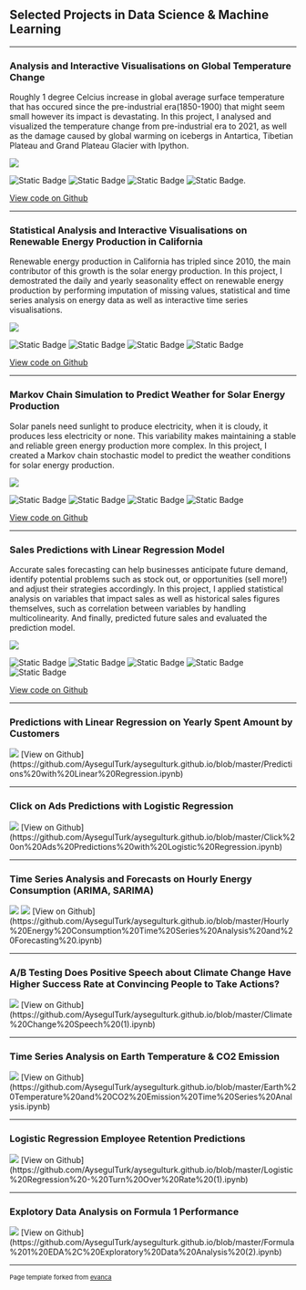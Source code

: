 ## Selected Projects in Data Science & Machine Learning 

---

### Analysis and Interactive Visualisations on Global Temperature Change

Roughly 1 degree Celcius increase in global average surface temperature that has occured since the pre-industrial era(1850-1900) that might seem small however its impact is devastating. In this project, I analysed and visualized the temperature change from pre-industrial era to 2021, as well as the damage caused by global warming on icebergs in Antartica, Tibetian Plateau and Grand Plateau Glacier with Ipython.

<img src="images/Global Temperature Change.PNG?raw=true"/>

 ![Static Badge](https://img.shields.io/badge/Python-Blue?style=plastic&logo=Python&logoColor=Blue&labelColor=Blue&color=grey) ![Static Badge](https://img.shields.io/badge/Jupyter%20Notebook-%20white?style=plastic&logo=Jupyter&logoColor=light%20grey&labelColor=Blue&color=grey) ![Static Badge](https://img.shields.io/badge/IPython-%20white?style=plastic&logo=Python&logoColor=light%20grey&labelColor=Blue&color=grey) ![Static Badge](https://img.shields.io/badge/Climate%20Change%20-%20Blue?style=plastic&labelColor=Blue&color=grey).

[View code on Github](https://github.com/AysegulTurk/aysegulturk.github.io/blob/master/Global%20Temperature%20Change%20Interactive%20Visuals.ipynb)

---
### Statistical Analysis and Interactive Visualisations on Renewable Energy Production in California

Renewable energy production in California has tripled since 2010, the main contributor of this growth is the solar energy production. In this project, I demostrated the daily and yearly seasonality effect on renewable energy production by performing imputation of missing values, statistical and time series analysis on energy data as well as interactive time series visualisations.

<img src="images/California Renewable Energy Production.PNG?raw=true"/>

 ![Static Badge](https://img.shields.io/badge/Python-Blue?style=plastic&logo=Python&logoColor=Blue&labelColor=Blue&color=grey) ![Static Badge](https://img.shields.io/badge/Jupyter%20Notebook-%20white?style=plastic&logo=Jupyter&logoColor=light%20grey&labelColor=Blue&color=grey) ![Static Badge](https://img.shields.io/badge/Energy%20Time%20Series%20Analysis%20-%20white?style=plastic&logo=Time%20Series&logoColor=light%20grey&labelColor=Blue&color=grey) ![Static Badge](https://img.shields.io/badge/Ipwidgets%20-%20white?style=plastic&logo=Python&logoColor=light%20grey&labelColor=Blue&color=grey)

[View code on Github](https://github.com/AysegulTurk/aysegulturk.github.io/blob/master/California%20Renewable%20Energy%20Production.ipynb)

---
### Markov Chain Simulation to Predict Weather for Solar Energy Production

Solar panels need sunlight to produce electricity, when it is cloudy, it produces less electricity or none. This variability makes maintaining a stable and reliable green energy production more complex. In this project, I created a  Markov chain stochastic model to predict the weather conditions for solar energy production.

<img src="images/markov chain.png?raw=true"/>

 ![Static Badge](https://img.shields.io/badge/Python-Blue?style=plastic&logo=Python&logoColor=Blue&labelColor=Blue&color=grey) ![Static Badge](https://img.shields.io/badge/Jupyter%20Notebook-%20white?style=plastic&logo=Jupyter&logoColor=light%20grey&labelColor=Blue&color=grey) ![Static Badge](https://img.shields.io/badge/Stochastic%20Modelling%20-%20white?style=plastic&logoColor=light%20grey&labelColor=Blue&color=grey)
![Static Badge](https://img.shields.io/badge/Weather%20Prediction%20-%20white?style=plastic&logoColor=light%20grey&labelColor=Blue&color=grey)

[View code on Github](https://github.com/AysegulTurk/aysegulturk.github.io/blob/master/Markov%20Chain%20Prediction%20Weather%20for%20Solar%20Panels.ipynb)

---
### Sales Predictions with Linear Regression Model

Accurate sales forecasting can help businesses anticipate future demand, identify potential problems such as stock out, or opportunities (sell more!) and adjust their strategies accordingly. In this project, I applied statistical analysis on variables that impact sales as well as historical sales figures themselves, such as correlation between variables by handling multicolinearity. And finally, predicted future sales and evaluated the prediction model.  

<img src="images/linear regression pictures.PNG?raw=true"/>

 ![Static Badge](https://img.shields.io/badge/Python-Blue?style=plastic&logo=Python&logoColor=Blue&labelColor=Blue&color=grey) ![Static Badge](https://img.shields.io/badge/Jupyter%20Notebook-%20white?style=plastic&logo=Jupyter&logoColor=light%20grey&labelColor=Blue&color=grey) ![Static Badge](https://img.shields.io/badge/Sklearn%20%20-white?style=plastic&logo=scikit%20learn&logoColor=blue&color=grey)
 ![Static Badge](https://img.shields.io/badge/Sales%20Forecast%20-white?style=plastic&color=grey)
![Static Badge](https://img.shields.io/badge/Model%20Evaluation%20-white?style=plastic&color=grey)

[View code on Github](https://github.com/AysegulTurk/aysegulturk.github.io/blob/master/Predictions%20with%20Linear%20Regression.ipynb)

---

### Predictions with Linear Regression on Yearly Spent Amount by Customers    
<img src="images/linear_reg_evaluation.PNG?raw=true"/>
[View on Github](https://github.com/AysegulTurk/aysegulturk.github.io/blob/master/Predictions%20with%20Linear%20Regression.ipynb)

---
### Click on Ads Predictions with Logistic Regression 
<img src="images/logistic reg.png?raw=true"/>
[View on Github](https://github.com/AysegulTurk/aysegulturk.github.io/blob/master/Click%20on%20Ads%20Predictions%20with%20Logistic%20Regression.ipynb)

---
### Time Series Analysis and Forecasts on Hourly Energy Consumption (ARIMA, SARIMA)
<img src="images/energy consumption box plots.png?raw=true"/>
<img src="images/energy consumption arima model.png?raw=true"/>
[View on Github](https://github.com/AysegulTurk/aysegulturk.github.io/blob/master/Hourly%20Energy%20Consumption%20Time%20Series%20Analysis%20and%20Forecasting%20.ipynb)

---
### A/B Testing Does Positive Speech about Climate Change Have Higher Success Rate at Convincing People to Take Actions?
<img src="images/successrate.PNG?raw=true"/>
[View on Github](https://github.com/AysegulTurk/aysegulturk.github.io/blob/master/Climate%20Change%20Speech%20(1).ipynb)

---
### Time Series Analysis on Earth Temperature & CO2 Emission   
<img src="images/box plots of temp.PNG?raw=true"/>
[View on Github](https://github.com/AysegulTurk/aysegulturk.github.io/blob/master/Earth%20Temperature%20and%20CO2%20Emission%20Time%20Series%20Analysis.ipynb)

---
### Logistic Regression Employee Retention Predictions 
<img src="images/ViolinChart.PNG?raw=true"/>
[View on Github](https://github.com/AysegulTurk/aysegulturk.github.io/blob/master/Logistic%20Regression%20-%20Turn%20Over%20Rate%20(1).ipynb)

---
### Explotory Data Analysis on Formula 1 Performance
<img src="images/F1NEWPIC.PNG?raw=true"/>
[View on Github](https://github.com/AysegulTurk/aysegulturk.github.io/blob/master/Formula%201%20EDA%2C%20Exploratory%20Data%20Analysis%20(2).ipynb)

---
<p style="font-size:11px">Page template forked from <a href="https://github.com/evanca/quick-portfolio">evanca</a></p>
<!-- Remove above link if you don't want to attibute -->
